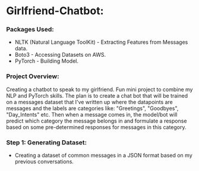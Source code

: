 # Girlfriend-Chatbot:

### Packages Used: 

- NLTK (Natural Language ToolKit) - Extracting Features from Messages data.
- Boto3 - Accessing Datasets on AWS. 
- PyTorch - Building Model.

### Project Overview: 

Creating a chatbot to speak to my girlfriend. Fun mini project to combine my NLP and PyTorch skills. The plan is to create a chat bot that will be trained on a messages dataset that I've written up where the datapoints are messages and the labels are categories like: "Greetings", "Goodbyes", "Day_Intents" etc. Then when a message comes in, the model/bot will predict which category the message belongs in and formulate a response based on some pre-determined responses for messages in this category.

### Step 1: Generating Dataset:
- Creating a dataset of common messages in a JSON format based on my previous conversations. 